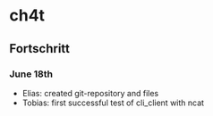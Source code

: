 # ch4t
## Fortschritt
### June 18th
- Elias: created git-repository and files
- Tobias: first successful test of cli_client with ncat
